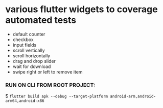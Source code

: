 # various flutter widgets to coverage automated tests

- default counter
- checkbox
- input fields
- scroll vertically
- scroll horizontally
- drag and drop slider
- wait for download
- swipe right or left to remove item

### RUN ON CLI FROM ROOT PROJECT: 

$ `flutter build apk --debug --target-platform android-arm,android-arm64,android-x86`
